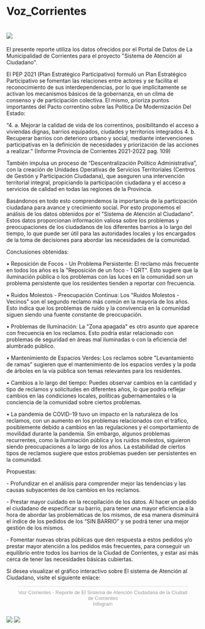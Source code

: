 # Voz_Corrientes
<!DOCTYPE html>
<html lang="en">
  <head>
    <meta charset="UTF-8">
    <meta name="viewport" content="width=device-width, initial-scale=1.0">
    <meta http-equiv="X-UA-Compatible" content="ie=edge">
    <link rel="stylesheet" href="style.css">
  </head>
  <body>
      <h1>    
        <image src="logo_vozCorrientes.PNG"> 
      </h1>
      <p>
          El presente reporte utiliza los datos ofrecidos por el Portal de Datos de La Municipalidad de Corrientes para el proyecto "Sistema de Atención al Ciudadano".
      </p>
      <p>
            El PEP 2021 (Plan Estratégico Participativo) formuló un Plan Estratégico Participativo se fomentan las relaciones entre actores y se facilita el
            reconocimiento de sus interdependencias, por lo que implícitamente se activan los mecanismos básicos de la gobernanza, en un clima de consenso y
              de participación colectiva. El mismo, prioriza puntos importantes del Pacto correntino sobre las Política De Modernización Del Estado:
        </p>
        <p>
            “4. a. Mejorar la calidad de vida de los correntinos, posibilitando el acceso a viviendas dignas, barrios equipados, ciudades y territorios integrados
            4. b. Recuperar barrios con deterioro urbano y social, mediante intervenciones participativas en la definición de necesidades y priorización de las
            acciones a realizar.” (Informe Provincia de Corrientes 2021-2022 pag. 109)
        </p>
        <p>
            También impulsa un proceso de “Descentralización Político Administrativa”, con la creación de Unidades Operativas de Servicios Territoriales 
            (Centros de Gestión y Participación Ciudadana), que aseguren una intervención territorial integral, propiciando la participación ciudadana y 
            el acceso a servicios de calidad en todas las regiones de la Provincia.
        </p>
        <p>
            Basándonos en todo esto comprendemos la importancia de la participación ciudadana para avance y crecimiento social. Por esto proponemos el análisis
            de los datos obtenidos por el "Sistema de Atención al Ciudadano". Estos datos proporcionan información valiosa sobre los problemas y preocupaciones 
            de los ciudadanos de los diferentes barrios a lo largo del tiempo, lo que puede ser útil para las autoridades locales y los encargados de la toma de 
            decisiones para abordar las necesidades de la comunidad.
        </p>
        <p>
            Conclusiones obtenidas:
        </p>
        <p>
            • Reposición de Focos - Un Problema Persistente: El reclamo más frecuente en todos los años es la "Reposición de un foco - 1 QRT".
            Esto sugiere que la iluminación pública o los problemas con las luces en la comunidad son un problema persistente que los residentes tienden a reportar con frecuencia.
        </p>
        <p>
            • Ruidos Molestos - Preocupación Continua: Los "Ruidos Molestos - Vecinos" son el segundo reclamo más común en la mayoría de los años.
            Esto indica que los problemas de ruido y la convivencia en la comunidad siguen siendo una fuente constante de preocupación.
        </p>
        <p>
            • Problemas de Iluminación: La "Zona apagada" es otro asunto que aparece con frecuencia en los reclamos. Esto podría estar relacionado
            con problemas de seguridad en áreas mal iluminadas o con la eficiencia del alumbrado público.
        </p>
        <p>
            • Mantenimiento de Espacios Verdes: Los reclamos sobre "Levantamiento de ramas" sugieren que el mantenimiento de los espacios verdes 
            y la poda de árboles en la vía pública son temas relevantes para los residentes.
        </p>
        <p>
            • Cambios a lo largo del tiempo: Puedes observar cambios en la cantidad y tipo de reclamos y solicitudes en diferentes años, lo que podría
            reflejar cambios en las condiciones locales, políticas gubernamentales o la conciencia de la comunidad sobre ciertos problemas.
        </p>
        <p>
            • La pandemia de COVID-19 tuvo un impacto en la naturaleza de los reclamos, con un aumento en los problemas relacionados con el tráfico, 
            posiblemente debido a cambios en las regulaciones y el comportamiento de movilidad durante la pandemia. Sin embargo, algunos problemas recurrentes,
            como la iluminación pública y los ruidos molestos, siguieron siendo preocupaciones a lo largo de los años. La estabilidad de ciertos tipos de reclamos
              sugiere que estos problemas pueden ser persistentes en la comunidad.
        </p>
        <p>
            Propuestas:
        </p>
        <p>
            - Profundizar en el análisis para comprender mejor las tendencias y las causas subyacentes de los cambios en los reclamos.
        </p>
        <p>
            - Prestar mayor cuidado en la recopilación de los datos. Al hacer un pedido el ciudadano de especificar su barrio, para tener 
            una mayor eficiencia a la hora de abordar las problemáticas de los mismos, de esa manera disminuirá el índice de los pedidos de
            los “SIN BARRIO” y se podrá tener una mejor gestión de los mismos.
        </p>
        <p>
            - Fomentar nuevas obras públicas que den respuesta a estos pedidos y/o prestar mayor atención a los pedidos más frecuentes, para
            conseguir un equilibrio entre todos los barrios de la Ciudad de Corrientes, y estar así más cerca de tener las necesidades básicas
              cubiertas.
        </p>
        <p> Si desea visualizar el gráfico interactivo sobre El sistema de Atención al Ciudadano, visite el siguiente enlace: </p>
        <div style="padding:8px 0;font-family:Arial!important;font-size:13px!important;line-height:15px!important;text-align:center;border-top:1px solid #dadada;margin:0 30px"><a href="https://infogram.com/97d08b3e-6305-4e02-9367-9f8facfc99d8" style="color:#989898!important;text-decoration:none!important;" target="_blank">Voz Corrientes - Reporte de El Sistema de Atención Ciudadana de la Ciudad de Corrientes</a><br><a href="https://infogram.com" style="color:#989898!important;text-decoration:none!important;" target="_blank" rel="nofollow">Infogram</a></div>
        <br>
        <image src="grafico_pag1.png"> 
        <image src="grafico_pag2.png"> 
  </body>
</html>
